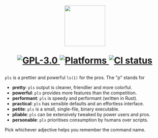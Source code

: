 <h1 align="center">
  <img height="128px" src="https://raw.githubusercontent.com/dhruvkb/pls/main/readme_assets/pls.svg"/>

  <p align="center">
    <a href="https://github.com/dhruvkb/pls/blob/main/LICENSE">
      <img src="https://img.shields.io/github/license/dhruvkb/pls" alt="GPL-3.0"/>
    </a>
    <a href="https://pypi.org/project/pls/">
      <img src="https://img.shields.io/static/v1?label=supported%20OS&message=posix&color=informational" alt="Platforms"/>
    </a>
    <a href="https://github.com/dhruvkb/pls/actions/workflows/ci.yml">
      <img src="https://github.com/dhruvkb/pls/actions/workflows/ci.yml/badge.svg" alt="CI status"/>
    </a>
  </p>
</h1>

`pls` is a prettier and powerful `ls(1)` for the pros. The "p" stands for

- **pretty**: `pls` output is cleaner, friendlier and more colorful.
- **powerful**: `pls` provides more features than the competition.
- **performant**: `pls` is speedy and performant (written in Rust).
- **practical**: `pls` has sensible defaults and an effortless interface.
- **petite**: `pls` is a small, single-file, binary executable.
- **pliable**: `pls` can be extensively tweaked by power users and pros.
- **personable**: `pls` prioritises consumption by humans over scripts.

Pick whichever adjective helps you remember the command name.
